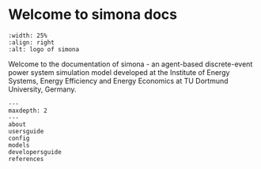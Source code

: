 # Welcome to simona docs

```{image} ../logo/logo_tightcrop_transparent.png
:width: 25%
:align: right
:alt: logo of simona
```

Welcome to the documentation of simona - an agent-based discrete-event power system simulation model developed at the
Institute of Energy Systems, Energy Efficiency and Energy Economics at TU Dortmund University, Germany.

```{toctree}
---
maxdepth: 2
---
about
usersguide
config
models
developersguide
references
```
